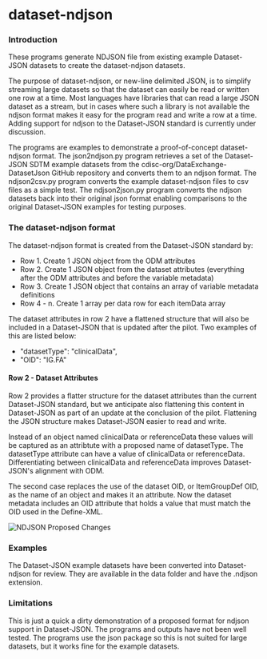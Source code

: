 # dataset-ndjson

### Introduction
These programs generate NDJSON file from existing example Dataset-JSON datasets to create the dataset-ndjson datasets.

The purpose of dataset-ndjson, or new-line delimited JSON, is to simplify streaming large datasets so that the dataset
can easily be read or written one row at a time. Most languages have libraries that can read a large JSON dataset as a 
stream, but in cases where such a library is not available the ndjson format makes it easy for the program read and 
write a row at a time. Adding support for ndjson to the Dataset-JSON standard is currently under discussion.

The programs are examples to demonstrate a proof-of-concept dataset-ndjson format. The json2ndjson.py program retrieves 
a set of the Dataset-JSON SDTM example datasets from the cdisc-org/DataExchange-DatasetJson GitHub repository and 
converts them to an ndjson format. The ndjson2csv.py program converts the example dataset-ndjson files to csv files as a
simple test. The ndjson2json.py program converts the ndjson datasets back into their original json format enabling 
comparisons to the original Dataset-JSON examples for testing purposes.

### The dataset-ndjson format

The dataset-ndjson format is created from the Dataset-JSON standard by:
* Row 1. Create 1 JSON object from the ODM attributes
* Row 2. Create 1 JSON object from the dataset attributes (everything after the ODM attributes and before the variable metadata)
* Row 3. Create 1 JSON object that contains an array of variable metadata definitions
* Row 4 - n. Create 1 array per data row for each itemData array

The dataset attributes in row 2 have a flattened structure that will also be included in
a Dataset-JSON that is updated after the pilot. Two examples of this are listed below:
* "datasetType": "clinicalData", 
* "OID": "IG.FA"

#### Row 2 - Dataset Attributes
Row 2 provides a flatter structure for the dataset attributes than the current Dataset-JSON standard, but
we anticipate also flattening this content in Dataset-JSON as part of an update at the conclusion of the pilot.
Flattening the JSON structure makes Dataset-JSON easier to read and write.

Instead of an object named clinicalData or referenceData these values will be captured as an attribtute
with a proposed name of datasetType. The datasetType attribute can have a value of clinicalData
or referenceData. Differentiating between clinicalData and referenceData improves Dataset-JSON's alignment with ODM.

The second case replaces the use of the dataset OID, or ItemGroupDef OID, as the name of an object and makes it an 
attribute. Now the dataset metadata includes an OID attribute that holds a value that must match the OID
used in the Define-XML. 

![NDJSON Proposed Changes](https://github.com/swhume/dataset-ndjson/blob/master/docs/ndjson-example.png?raw=true)

### Examples

The Dataset-JSON example datasets have been converted into Dataset-ndjson for review. 
They are available in the data folder and have the .ndjson extension.

### Limitations

This is just a quick a dirty demonstration of a proposed format for ndjson support in Dataset-JSON. The
programs and outputs have not been well tested. The programs use the json package so this is not suited for large 
datasets, but it works fine for the example datasets.


